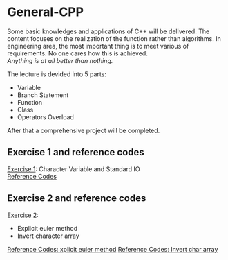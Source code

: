 # General-CPP
Some basic knowledges and applications of C++ will be delivered. The content focuses on the realization of the function rather than algorithms. In engineering area, the most important thing is to meet various of requirements. No one cares how this is achieved.  
*Anything is at all better than nothing.*

The lecture is devided into 5 parts:
* Variable
* Branch Statement
* Function
* Class
* Operators Overload

After that a comprehensive project will be completed.

## Exercise 1 and reference codes
[Exercise 1](https://github.com/wenyi1994/General-CPP/blob/master/Lecture_Materials/Exercises_1.pdf): Character Variable and Standard IO  
[Reference Codes](https://github.com/wenyi1994/General-CPP/blob/master/Example_Programs/exercise_1.cpp)

## Exercise 2 and reference codes
[Exercise 2](https://github.com/wenyi1994/General-CPP/blob/master/Lecture_Materials/Exercises_2.pdf):
* Explicit euler method
* Invert character array  

[Reference Codes: xplicit euler method](https://github.com/wenyi1994/General-CPP/blob/master/Example_Programs/exercise_2.cpp)
[Reference Codes: Invert char array](https://github.com/wenyi1994/General-CPP/blob/master/Example_Programs/invert_char.cpp)
